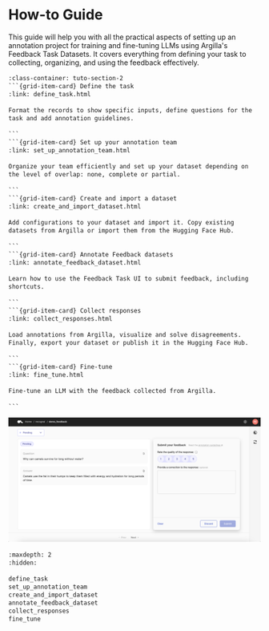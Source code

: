 # How-to Guide

This guide will help you with all the practical aspects of setting up an annotation project for training and fine-tuning LLMs using Argilla's Feedback Task Datasets. It covers everything from defining your task to collecting, organizing, and using the feedback effectively.


````{grid}  1 1 2 2
:class-container: tuto-section-2
```{grid-item-card} Define the task
:link: define_task.html

Format the records to show specific inputs, define questions for the task and add annotation guidelines.

```
```{grid-item-card} Set up your annotation team
:link: set_up_annotation_team.html

Organize your team efficiently and set up your dataset depending on the level of overlap: none, complete or partial.

```
```{grid-item-card} Create and import a dataset
:link: create_and_import_dataset.html

Add configurations to your dataset and import it. Copy existing datasets from Argilla or import them from the Hugging Face Hub.

```
```{grid-item-card} Annotate Feedback datasets
:link: annotate_feedback_dataset.html

Learn how to use the Feedback Task UI to submit feedback, including shortcuts.

```
```{grid-item-card} Collect responses
:link: collect_responses.html

Load annotations from Argilla, visualize and solve disagreements. Finally, export your dataset or publish it in the Hugging Face Hub.

```
```{grid-item-card} Fine-tune
:link: fine_tune.html

Fine-tune an LLM with the feedback collected from Argilla.

```
````

![Feedback dataset snapshot](../../../_static/images/llms/snapshot-feedback-demo.png)

```{toctree}
:maxdepth: 2
:hidden:

define_task
set_up_annotation_team
create_and_import_dataset
annotate_feedback_dataset
collect_responses
fine_tune
```